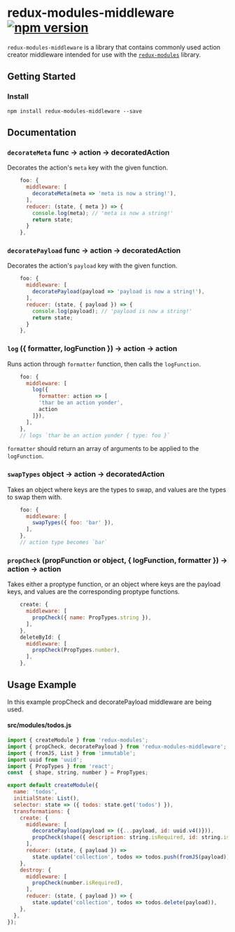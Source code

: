 # redux-modules-middleware [![npm version](https://badge.fury.io/js/redux-modules-middleware.svg)](https://badge.fury.io/js/redux-modules-middleware)

`redux-modules-middleware` is a library that contains commonly used action creator middleware intended for use with the [`redux-modules`](https://github.com/procore/redux-modules) library.

## Getting Started
### Install
`npm install redux-modules-middleware --save`

## Documentation

### `decorateMeta` func -> action -> decoratedAction
Decorates the action's `meta` key with the given function.
```js
    foo: {
      middleware: [
        decorateMeta(meta => 'meta is now a string!'),
      ],
      reducer: (state, { meta }) => {
        console.log(meta); // 'meta is now a string!'
        return state;
      }
    },
```

### `decoratePayload` func -> action -> decoratedAction
Decorates the action's `payload` key with the given function.
```js
    foo: {
      middleware: [
        decoratePayload(payload => 'payload is now a string!'),
      ],
      reducer: (state, { payload }) => {
        console.log(payload); // 'payload is now a string!'
        return state;
      }
    },
```

### `log` ({ formatter, logFunction }) -> action -> action
Runs action through `formatter` function, then calls the `logFunction`.
```js
    foo: {
      middleware: [
        log({
          formatter: action => [
          'thar be an action yonder',
          action
        ]}),
      ],
    },
    // logs `thar be an action yonder { type: foo }`
```
`formatter` should return an array of arguments to be applied to the `logFunction`.

### `swapTypes` object -> action -> decoratedAction
Takes an object where keys are the types to swap, and values are the types to swap them with.
```js
    foo: {
      middleware: [
        swapTypes({ foo: 'bar' }),
      ],
    },
    // action type becomes `bar`
```

### `propCheck` (propFunction or object, { logFunction, formatter }) -> action -> action
Takes either a proptype function, or an object where keys are the payload keys, and values are the corresponding proptype functions.
```js
    create: {
      middleware: [
        propCheck({ name: PropTypes.string }),
      ],
    },
    deleteById: {
      middleware: [
        propCheck(PropTypes.number),
      ],
    },
```

## Usage Example
In this example propCheck and decoratePayload middleware are being used.

#### src/modules/todos.js
```js
import { createModule } from 'redux-modules';
import { propCheck, decoratePayload } from 'redux-modules-middleware';
import { fromJS, List } from 'immutable';
import uuid from 'uuid';
import { PropTypes } from 'react';
const  { shape, string, number } = PropTypes;

export default createModule({
  name: 'todos',
  initialState: List(),
  selector: state => ({ todos: state.get('todos') }),
  transformations: {
    create: {
      middleware: [
        decoratePayload(payload => ({...payload, id: uuid.v4()})),
        propCheck(shape({ description: string.isRequired, id: string.isRequired })),
      ],
      reducer: (state, { payload }) =>
        state.update('collection', todos => todos.push(fromJS(payload))),
    },
    destroy: {
      middleware: [
        propCheck(number.isRequired),
      ],
      reducer: (state, { payload }) => {
        state.update('collection', todos => todos.delete(payload)),
    },
  },
});
```
